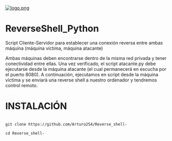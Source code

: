 [![logo.png](https://i.postimg.cc/76qbv7CK/logo.png)](https://postimg.cc/wtb9L1QN)

# ReverseShell_Python

Script Cliente-Servidor para establecer una conexión reversa entre ambas máquina (máquina víctima, máquina atacante)

Ambas máquinas deben encontrarse dentro de la misma red privada y tener conectividad entre ellas. Una vez verificado, el script atacante.py debe ejecutarse desde la máquina atacante (el cual permanecerá en escucha por el puerto 8080). A continuación, ejecutamos en script desde la máquina víctima y se enviará una reverse shell a nuestro ordenador y tendremos control remoto.

# INSTALACIÓN 

```

git clone https://github.com/Arturo254/Reverse_shell-

cd Reverse_shell-


```
